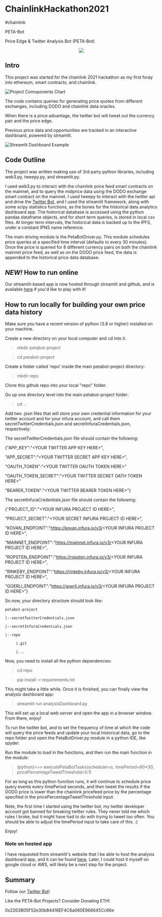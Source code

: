# ChainlinkHackathon2021
#chainlink

PETA-Bot

Price Edge & Twitter Analysis Bot (PETA-Bot)

<p align="center">
  <img src="./img/PETA-Bot-logo.png"/>
</p>

## Intro
This project was started for the chainlink 2021 hackathon as my first foray into ethereum, smart contracts, and chainlink.

![Project Comoponents Chart](./img/PETA-Bot_chart.png)

The code contains queries for generating price quotes from different exchanges, including DODO and chainlink data oracles. 

When there is a price advantage, the twitter bot will tweet out the currency pair and the price edge. 

Previous price data and opportunities are tracked in an interactive dashboard, powered by streamlit.

![Streamlit Dashboard Example](./img/dashboard_example.PNG)

## Code Outline
The project was written making use of 3rd party python libraries, including web3.py, tweepy.py, and streamlit.py.

I used web3.py to interact with the chainlink price feed smart contracts on the mainnet, and to query the midprice data using the DODO exchange smart contract on the mainnet. I used tweepy to interact with the twitter api and drive the [Twitter Bot](https://twitter.com/DodoPetaBot), and I used the streamlit framework, along with some scipy statistics functions, as the bones for the historical data analytics dashboard app. The historical database is accessed using the python pandas dataframe objects, and for short term queries, is stored in local csv files. At longer term intervals, the historical data is backed up to the IPFS, under a constant IPNS name reference.

The main driving module is the PetaBotDriver.py. This module schedules price queries at a specified time interval (defaults to every 30 minutes). Once the price is queried for 8 different currency pairs on both the chainlink mainnet price feed, as well as on the DODO price feed, the data is appended to the historical price data database. 

## *NEW!* How to run online

Our streamlit-based app is now hosted through streamlit and github, and is available [here](https://share.streamlit.io/giddyphysicist/chainlinkhackathon2021/main/analysisDashboard.py) if you'd like to play with it!

## How to run locally for building your own price data history

Make sure you have a recent version of python (3.8 or higher) installed on your machine.

Create a new directory on your local computer and cd into it. 
>mkdir petabot-project

>cd petabot-project

Create a folder called 'repo' inside the main petabot-project directory:
>mkdir repo

Clone this github repo into your local "repo" folder.

Go up one directory level into the main petabot-project folder:
>cd ..

Add two .json files that will store your own credential information for your twitter account and for your infura account, and call them secretTwitterCredentials.json and secretInfuraCredentials.json, respectively:

The secretTwitterCredentials.json file should contain the following:

{"APP_KEY":"\<YOUR TWITTER APP KEY HERE\>",

 "APP_SECRET":"\<YOUR TWITTER SECRET APP KEY HERE\>",
 
 "OAUTH_TOKEN":"\<YOUR TWITTER OAUTH TOKEN HERE\>"
 
 "OAUTH_TOKEN_SECRET":"\<YOUR TWITTER SECRET OATH TOKEN  HERE\>"
 
 "BEARER_TOKEN":"\<YOUR TWITTER BEARER TOKEN HERE\>"}

The secretInfuraCredentials.json file should contain the following:

{"PROJECT_ID":"\<YOUR INFURA PROJECT ID HERE\>",

 "PROJECT_SECRET":"\<YOUR SECRET INFURA PROJECT ID HERE\>",
 
 "KOVAN_ENDPOINT":"https://kovan.infura.io/v3/<YOUR INFURA PROJECT ID HERE\>",
 
 "MAINNET_ENDPOINT":"https://mainnet.infura.io/v3/<YOUR INFURA PROJECT ID HERE\>",
 
 "ROPSTEN_ENDPOINT":"https://ropsten.infura.io/v3/<YOUR INFURA PROJECT ID HERE\>",
 
 "RINKEBY_ENDPOINT":"https://rinkeby.infura.io/v3/<YOUR INFURA PROJECT ID HERE\>",
 
 "GOERLI_ENDPOINT":"https://goerli.infura.io/v3/<YOUR INFURA PROJECT ID HERE\>"}
  
 So now, your directory structure should look like:
 

    petabot-project 
    
    |--secretTwitterCredentials.json
    
    |--secretInfuraCredentials.json
    
    |--repo
    
         |.git
         
         |...
 
 Now, you need to install all the python dependencies:
 
 >cd repo
 
 >pip install -r requirements.txt

This might take a little while. Once it is finished, you can finally view the analysis dashboard app:
 
 >streamlit run analysisDashboard.py

This will set up a local web server and open the app in a browser window. From there, enjoy!

To run the twitter bot, and to set the frequency of time at which the code will query the price feeds and update your local historical data, go to the repo folder and open the PetaBotDriver.py module in a python IDE, like spyder.

Run the module to load in the functions, and then run the main function in the module:

>(python)>>> executePetaBotTasks(scheduler=s, timePeriod=60*30, pricePercentageTweetThreshold=0.1)

For as long as this python function runs, it will continue to schedule price query events every timePeriod seconds, and then tweet the results if the DODO price is lower than the chainlink pricefeed price by the percentage specified in the pricePercentageTweetThreshold input.

Note, the first time I started using the twitter bot, my twitter developer account got banned for breaking twitter rules. They never told me which rules I broke, but it might have had to do with trying to tweet too often. You should be able to adjust the timePeriod input to take care of this. :)

Enjoy!

### Note on hosted app
I have requested from streamlit's website that I be able to host the analysis dashboard app, and it can be found [here](https://share.streamlit.io/giddyphysicist/chainlinkhackathon2021/main/analysisDashboard.py). Later, I could host it myself on google cloud or AWS, will likely be a next step for the project.

## Summary
Follow our [Twitter Bot](https://twitter.com/DodoPetaBot)!

Like the PETA-Bot Projects? Consider Donating ETH!

0x2263B05F52e30b84416EF4C6a060E966645Cc66e
